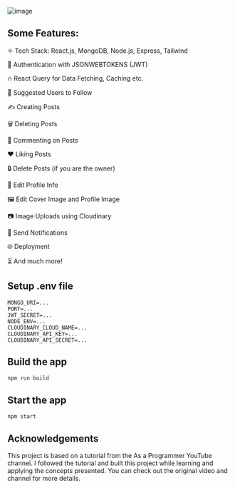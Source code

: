 ![image](https://github.com/user-attachments/assets/b45a90ab-1005-4771-b575-5b3e6519746d)

## Some Features:

⚛️ Tech Stack: React.js, MongoDB, Node.js, Express, Tailwind

🔐 Authentication with JSONWEBTOKENS (JWT)

🔥 React Query for Data Fetching, Caching etc.

👥 Suggested Users to Follow

✍️ Creating Posts

🗑️ Deleting Posts

💬 Commenting on Posts

❤️ Liking Posts

🔒 Delete Posts (if you are the owner)

📝 Edit Profile Info

🖼️ Edit Cover Image and Profile Image

📷 Image Uploads using Cloudinary

🔔 Send Notifications

🌐 Deployment

⏳ And much more!

## Setup .env file
```
MONGO_URI=...
PORT=...
JWT_SECRET=...
NODE_ENV=...
CLOUDINARY_CLOUD_NAME=...
CLOUDINARY_API_KEY=...
CLOUDINARY_API_SECRET=...
```
## Build the app
```
npm run build
```
## Start the app
```
npm start
```

## Acknowledgements
This project is based on a tutorial from the As a Programmer YouTube channel. I followed the tutorial and built this project while learning and applying the concepts presented. You can check out the original video and channel for more details.
